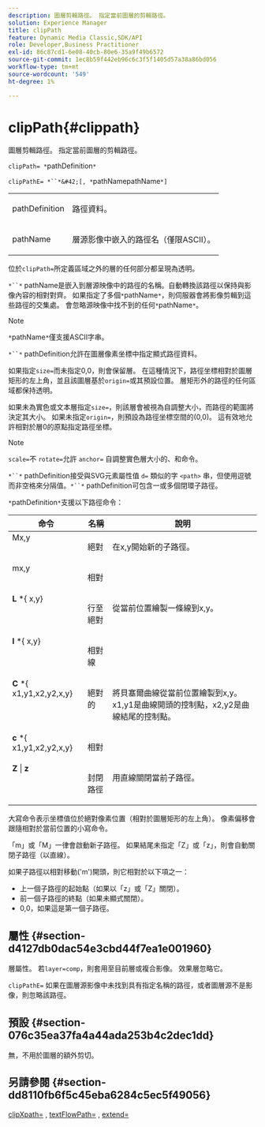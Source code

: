```yaml
---
description: 圖層剪輯路徑。 指定當前圖層的剪輯路徑。
solution: Experience Manager
title: clipPath
feature: Dynamic Media Classic,SDK/API
role: Developer,Business Practitioner
exl-id: 86c87cd1-6e08-40cb-80e6-35a9f49b6572
source-git-commit: 1ec8b59f442eb96c6c3f5f1405d57a38a86bd056
workflow-type: tm+mt
source-wordcount: '549'
ht-degree: 1%

---
```


# clipPath{#clippath}

圖層剪輯路徑。 指定當前圖層的剪輯路徑。

`clipPath= *`pathDefinition`*`

`clipPathE= *``*&#42;[, *`pathNamepathName`*]`

<table id="simpletable_275E2A5FAB804C6388BD110D2ACA3C82"> 
 <tr class="strow"> 
  <td class="stentry"> <p><span class="codeph"> <span class="varname"> pathDefinition</span> </span> </p> </td> 
  <td class="stentry"> <p>路徑資料。 </p></td> 
 </tr> 
 <tr class="strow"> 
  <td class="stentry"> <p><span class="codeph"> <span class="varname"> pathName</span></span> </p> </td> 
  <td class="stentry"> <p>層源影像中嵌入的路徑名（僅限ASCII）。 </p></td> 
 </tr> 
</table>

位於`clipPath=`所定義區域之外的層的任何部分都呈現為透明。

`*``*` pathName是嵌入到層源映像中的路徑的名稱。自動轉換該路徑以保持與影像內容的相對對齊。 如果指定了多個`*`pathName`*`，則伺服器會將影像剪輯到這些路徑的交集處。 會忽略源映像中找不到的任何`*`pathName`*`。

>[!NOTE]
>
>`*`pathName`*`僅支援ASCII字串。

`*``*` pathDefinition允許在圖層像素坐標中指定顯式路徑資料。

如果指定`size=`而未指定0,0，則會保留層。 在這種情況下，路徑坐標相對於圖層矩形的左上角，並且該圖層基於`origin=`或其預設位置。 層矩形外的路徑的任何區域都保持透明。

如果未為實色或文本層指定`size=`，則該層會被視為自調整大小，而路徑的範圍將決定其大小。 如果未指定`origin=`，則預設為路徑坐標空間的(0,0)。 這有效地允許相對於層0的原點指定路徑坐標。

>[!NOTE]
>
>`scale=`不 `rotate=`允許 `anchor=` 自調整實色層大小的、和命令。

`*``*` pathDefinition接受與SVG元素屬性值 `d=` 類似的字 `<path>` 串，但使用逗號而非空格來分隔值。`*``*` pathDefinition可包含一或多個閉環子路徑。

`*`pathDefinition`*`支援以下路徑命令：

<table id="table_A74DD7A48B1C417D9D4BA46BECEAB981"> 
 <thead> 
  <tr> 
   <th class="entry"> <b> 命令</b> </th> 
   <th class="entry"> <b> 名稱</b> </th> 
   <th class="entry"> <b> 說明</b> </th> 
  </tr> 
 </thead>
 <tbody> 
  <tr valign="top"> 
   <td> <b> </b> <span class="varname"> Mx,y</span> </td> 
   <td> <p> 絕對 </p> </td> 
   <td> <p> 在x,y開始新的子路徑。 </p> </td> 
  </tr> 
  <tr valign="top"> 
   <td> <b> </b> <span class="varname"> mx,y</span> </td> 
   <td> <p> 相對 </p> </td> 
  </tr> 
  <tr valign="top"> 
   <td> <b> L</b> *{<span class="varname"> x,y</span>} </td> 
   <td> <p> 行至絕對 </p> </td> 
   <td> <p> 從當前位置繪製一條線到x,y。 </p> </td> 
  </tr> 
  <tr valign="top"> 
   <td> <b> l</b> *{<span class="varname"> x,y</span>} </td> 
   <td> <p> 相對線 </p> </td> 
  </tr> 
  <tr valign="top"> 
   <td> <b> C</b> *{<span class="varname"> x1,y1,x2,y2,x,y</span>} </td> 
   <td> <p> 絕對的 </p> </td> 
   <td> <p> 將貝塞爾曲線從當前位置繪製到x,y。x1,y1是曲線開頭的控制點，x2,y2是曲線結尾的控制點。 </p> </td> 
  </tr> 
  <tr valign="top"> 
   <td> <b> c</b> *{<span class="varname"> x1,y1,x2,y2,x,y</span>} </td> 
   <td> <p> 相對 </p> </td> 
  </tr> 
  <tr valign="top"> 
   <td> <b> Z</b>  |  <b>z</b> </td> 
   <td> <p> 封閉路徑 </p> </td> 
   <td> <p> 用直線關閉當前子路徑。 </p> </td> 
  </tr> 
 </tbody> 
</table>

大寫命令表示坐標值位於絕對像素位置（相對於圖層矩形的左上角）。 像素偏移會跟隨相對於當前位置的小寫命令。

「m」或「M」一律會啟動新子路徑。 如果結尾未指定「Z」或「z」，則會自動關閉子路徑（以直線）。

如果子路徑以相對移動(&#39;m&#39;)開頭，則它相對於以下項之一：

* 上一個子路徑的起始點（如果以「z」或「Z」關閉）。
* 前一個子路徑的終點（如果未顯式關閉）。
* 0,0，如果這是第一個子路徑。

## 屬性 {#section-d4127db0dac54e3cbd44f7ea1e001960}

層屬性。 若`layer=comp`，則套用至目前層或複合影像。 效果層忽略它。

`clipPathE=` 如果在圖層源影像中未找到具有指定名稱的路徑，或者圖層源不是影像，則忽略該路徑。

## 預設 {#section-076c35ea37fa4a44ada253b4c2dec1dd}

無，不用於圖層的額外剪切。

## 另請參閱 {#section-dd8110fb6f5c45eba6284c5ec5f49056}

[clipXpath=](../../../../../is-api/http-ref/image-serving-api-ref/c-http-protocol-reference/c-command-reference/r-clipxpath.md#reference-17e5e4da3e044943af8f963f58a45f53) ,  [textFlowPath=](../../../../../is-api/http-ref/image-serving-api-ref/c-http-protocol-reference/c-command-reference/r-textflowpath.md#reference-0b8d9493d71342f0b6a64a6d221584ef) ,  [extend=](../../../../../is-api/http-ref/image-serving-api-ref/c-http-protocol-reference/c-command-reference/r-extend.md#reference-7e9156beb285459d830e2d56782a74ac)
